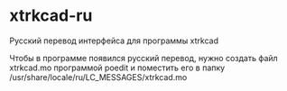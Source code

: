 # xtrkcad-ru
Русский перевод интерфейса для программы xtrkcad

Чтобы в программе появился русский перевод, нужно создать файл xtrkcad.mo программой poedit и поместить его в папку /usr/share/locale/ru/LC_MESSAGES/xtrkcad.mo
